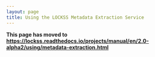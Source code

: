 ```yaml
---
layout: page
title: Using the LOCKSS Metadata Extraction Service
---
```


**This page has moved to <https://lockss.readthedocs.io/projects/manual/en/2.0-alpha2/using/metadata-extraction.html>**
